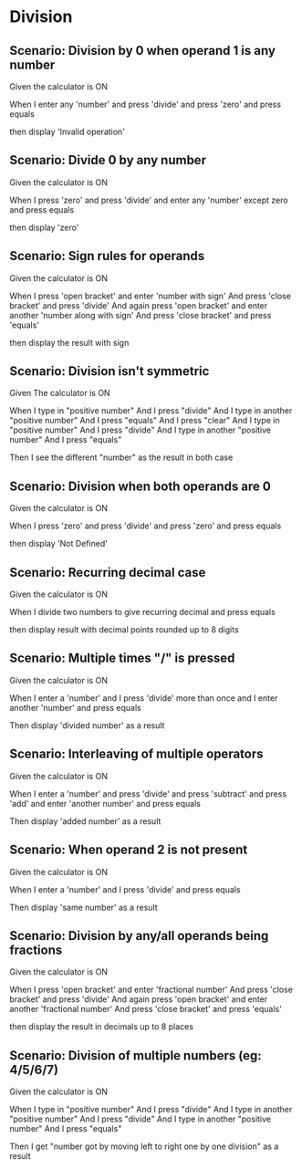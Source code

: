 # Division

## Scenario: Division by 0 when operand 1 is any number

Given the calculator is ON

When I enter any 'number'
and press 'divide'
and press 'zero'
and press equals

then display 'Invalid operation'

## Scenario: Divide 0 by any number

Given the calculator is ON

When I press 'zero'
and press 'divide'
and enter any 'number' except zero
and press equals

then display 'zero'

## Scenario: Sign rules for operands

Given the calculator is ON

When I press 'open bracket' and enter 'number with
sign'
And press 'close bracket' and press 'divide'
And again press 'open bracket' and enter another
'number along with sign'
And press 'close bracket' and press 'equals'

then display the result with sign

## Scenario: Division isn't symmetric

Given The calculator is ON

When I type in "positive number"
And I press "divide"
And I type in another "positive number"
And I press "equals"
And I press "clear"
And I type in "positive number"
And I press "divide"
And I type in another "positive number"
And I press "equals"

Then I see the different "number" as the result in
both case

## Scenario: Division when both operands are 0

Given the calculator is ON

When I press 'zero'
and press 'divide'
and press 'zero'
and press equals

then display 'Not Defined'

## Scenario: Recurring decimal case

Given the calculator is ON

When I divide two numbers to give recurring decimal
and press equals

then display result with decimal points
rounded up to 8 digits

## Scenario: Multiple times "/" is pressed

Given the calculator is ON

When I enter a 'number'
and I press 'divide' more than once
and I enter another 'number'
and press equals

Then display 'divided number' as a result

## Scenario: Interleaving of multiple operators

Given the calculator is ON

When I enter a 'number'
and press 'divide'
and press 'subtract'
and press 'add'
and enter 'another number'
and press equals

Then display 'added number' as a result

## Scenario: When operand 2 is not present

Given the calculator is ON

When I enter a 'number'
and I press 'divide'
and press equals

Then display 'same number' as a result

## Scenario: Division by any/all operands being fractions

Given the calculator is ON

When I press 'open bracket' and enter 'fractional
number'
And press 'close bracket' and press 'divide'
And again press 'open bracket' and enter another
'fractional number'
And press 'close bracket' and press 'equals'

then display the result in decimals up to 8 places

## Scenario: Division of multiple numbers (eg: 4/5/6/7)

Given the calculator is ON

When I type in "positive number"
And I press "divide"
And I type in another "positive number"
And I press "divide"
And I type in another "positive number"
And I press "equals"

Then I get "number got by moving left to right
one by one division" as a result
